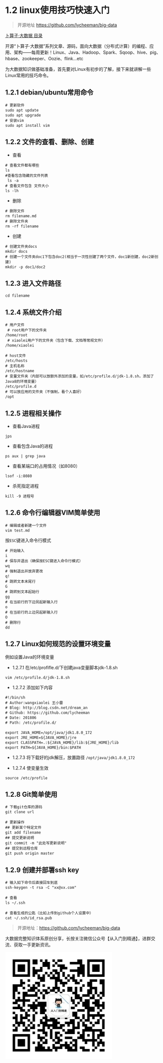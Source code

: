 # 1.2 linux使用技巧快速入门

>开源地址 https://github.com/lycheeman/big-data
>
[卜算子·大数据 目录](./../README.md)
>
开源“卜算子·大数据”系列文章、源码，面向大数据（分布式计算）的编程、应用、架构——每周更新！Linux、Java、Hadoop、Spark、Sqoop、hive、pig、hbase、zookeeper、Oozie、flink...etc

为大数据知识做基础准备，首先要对Linux有初步的了解，接下来就讲解一些Linux常用的技巧命令。

## 1.2.1 debian/ubuntu常用命令

```
# 更新软件
sudo apt update
sudo apt upgrade
# 安装vim
sudo apt install vim
```

## 1.2.2 文件的查看、删除、创建

- 查看
```
# 查看文件都有哪些
ls
#查看包含隐藏的文件列表
 ls -a
# 查看文件包含 文件大小
ls -lh
```

- 删除
```
# 删除文件
rm filename.md
# 删除文件夹
rm -rf filename
```

- 创建
```
# 创建文件夹docs
mkdir docs
# 创建一个文件夹doc1下包含doc2(相当于一次性创建了两个文件，doc1新创建，doc2新创建)
mkdir -p doc1/doc2
```

## 1.2.3 进入文件路径

```
cd filename
```

## 1.2.4 系统文件介绍

```
# 用户文件
 # root用户下的文件夹
/home/root
 # xiaolei用户下的文件夹（包含下载、文档等常规文件）
/home/xiaolei

# host文件
/etc/hosts
# 主机名称
/etc/hostname
# 变量文件夹（内部可以放额外添加的变量，如/etc/profile.d/jdk-1.8.sh，添加了Java8的环境变量）
/etc/profile.d
# 可以放应用的文件夹（不强制，看个人喜好）
/opt
```

## 1.2.5 进程相关操作

- 查看Java进程
```
jps
```

- 查看包含Java的进程
```
ps aux | grep java
```

- 查看某端口的占用情况（如8080）
```
lsof -i:8080
```

- 杀死指定进程
```
kill -9 进程号
```


## 1.2.6 命令行编辑器VIM简单使用
```
# 编辑或者新建一个文件
vim test.md
```
按```ESC```键进入命令行模式
```
# 开始输入
i
# 保存并退出（确保按ESC键进入命令行模式）
wq
# 强制退出并放弃更改
q!
# 跳转文本末尾行
G
# 跳转到文本起始行
gg
# 在当前行的下边另起新输入行
o
# 在当前行的上边另起新输入行
O
# 删除行
dd
```


## 1.2.7 Linux如何规范的设置环境变量

例如设置Java的环境变量

- 1.2.7.1 在/etc/profifle.d/下创建java变量脚本jdk-1.8.sh

```
vim /etc/profile.d/jdk-1.8.sh
```

- 1.2.7.2 添加如下内容

```
#!/bin/sh
# Author:wangxiaolei 王小雷
# Blog: http://blog.csdn.net/dream_an
# Github: https://github.com/lycheeman
# Date: 201806
# Path: /etc/profile.d/

export JAVA_HOME=/opt/java/jdk1.8.0_172
export JRE_HOME=${JAVA_HOME}/jre
export CLASSPATH=.:${JAVA_HOME}/lib:${JRE_HOME}/lib
export PATH=${JAVA_HOME}/bin:$PATH
```

- 1.2.7.3 将下载好的jdk解压，放置路径 ```/opt/java/jdk1.8.0_172```

- 1.2.7.4 使变量生效

```
source /etc/profile
```

## 1.2.8 Git简单使用

```
# 下载git仓库的源码
git clone url

# 更新操作
## 更新某个特定文件
git add filename
## 提交更新说明
git commit -m "此处写更新说明"
## 提交到远程仓库
git push origin master
```

## 1.2.9 创建并部署ssh key

```
# 输入如下命令后直接回车到底
ssh-keygen -t rsa -C "xx@xx.com"

# 查看
ls ~/.ssh

# 查看生成的公匙（比如上传到github个人设置中）
cat ~/.ssh/id_rsa.pub

```

> 开源地址：https://github.com/lycheeman/big-data

大数据完整知识体系原创分享，长按关注微信公众号【从入门到精通】，进群交流、获取一手更新资讯。

![](./../image/user/share/qrcode_for_gh_6932763778ef_344.jpg)

